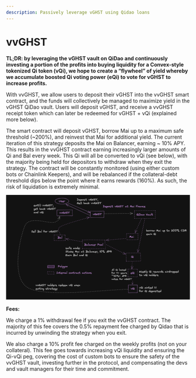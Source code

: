 ```yaml
---
description: Passively leverage vGHST using Qidao loans
---
```


# vvGHST

**TL;DR: by leveraging the vGHST vault on QiDao and continuously investing a portion of the profits into buying liquidity for a Convex-style tokenized Qi token (vQi), we hope to create a “flywheel” of yield whereby we accumulate boosted Qi voting power (eQi) to vote for vGHST to increase profits.**

With vvGHST, we allow users to deposit their vGHST into the vvGHST smart contract, and the funds will collectively be managed to maximize yield in the vGHST QiDao vault. Users will deposit vGHST, and receive a vvGHST receipt token which can later be redeemed for vGHST + vQi (explained more below).

The smart contract will deposit vGHST, borrow Mai up to a maximum safe threshold (\~200%), and reinvest that Mai for additional yield. The current iteration of this strategy deposits the Mai on Balancer, earning \~ 10% APY. This results in the vvGHST contract earning increasingly larger amounts of Qi and Bal every week. This Qi will all be converted to vQi (see below), with the majority being held for depositors to withdraw when they exit the strategy. The contract will be constantly monitored (using either custom bots or Chainlink Keepers), and will be rebalanced if the collateral-debt threshold dips below the point where it earns rewards (160%). As such, the risk of liquidation is extremely minimal.

![](.gitbook/assets/image.png)

**Fees:**

We charge a 1% withdrawal fee if you exit the vvGHST contract.  The majority of this fee covers the 0.5% repayment fee charged by Qidao that is incurred by unwinding the strategy when you exit.

We also charge a 10% profit fee charged on the weekly profits (not on your collateral).  This fee goes towards increasing vQi liquidity and ensuring the Qi-vQi peg, covering the cost of custom bots to ensure the safety of the vvGHST vault, investing further in the protocol, and compensating the devs and vault managers for their time and commitment.
